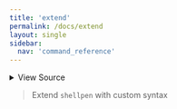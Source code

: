 ```yaml
---
title: 'extend'
permalink: /docs/extend
layout: single
sidebar:
  nav: 'command_reference'
---
```




<details>
  <summary>View Source</summary>

{% highlight sh %}

__SHELLPEN_EXTENSIONS+=("$*")
{% endhighlight %}

</details>



> Extend `shellpen` with custom syntax







